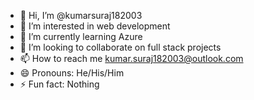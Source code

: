 - 👋 Hi, I’m @kumarsuraj182003
- 👀 I’m interested in web development
- 🌱 I’m currently learning Azure
- 💞️ I’m looking to collaborate on full stack projects
- 📫 How to reach me kumar.suraj182003@outlook.com
- 😄 Pronouns: He/His/Him
- ⚡ Fun fact: Nothing

<!---
kumarsuraj182003/kumarsuraj182003 is a ✨ special ✨ repository because its `README.md` (this file) appears on your GitHub profile.
You can click the Preview link to take a look at your changes.
--->
